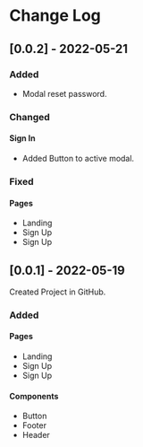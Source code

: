 # **Change Log**

## [0.0.2] - 2022-05-21

### Added

- Modal reset password.

### **Changed**

#### Sign In

- Added Button to active modal.

### **Fixed**

#### Pages

- Landing
- Sign Up
- Sign Up

## [0.0.1] - 2022-05-19

Created Project in GitHub.

### **Added**

#### Pages

- Landing
- Sign Up
- Sign Up

#### Components

- Button
- Footer
- Header
